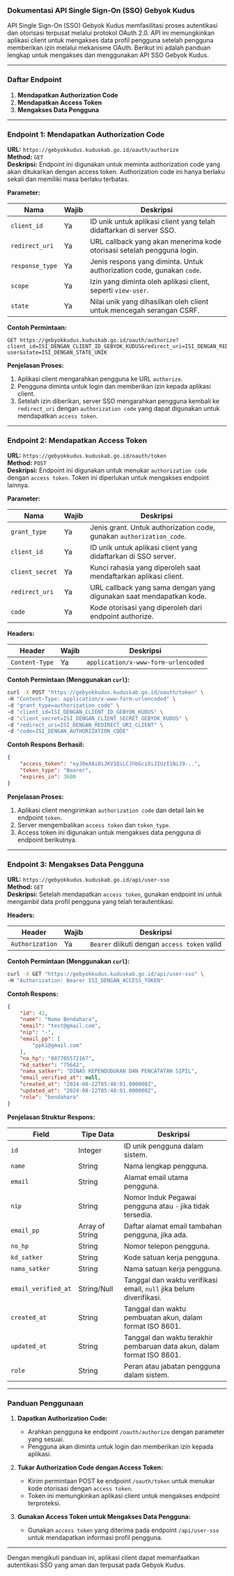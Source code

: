### Dokumentasi API Single Sign-On (SSO) Gebyok Kudus

API Single Sign-On (SSO) Gebyok Kudus memfasilitasi proses autentikasi dan otorisasi terpusat melalui protokol OAuth 2.0. API ini memungkinkan aplikasi client untuk mengakses data profil pengguna setelah pengguna memberikan izin melalui mekanisme OAuth. Berikut ini adalah panduan lengkap untuk mengakses dan menggunakan API SSO Gebyok Kudus.

---

### Daftar Endpoint

1. **Mendapatkan Authorization Code**
2. **Mendapatkan Access Token**
3. **Mengakses Data Pengguna**

---

### Endpoint 1: Mendapatkan Authorization Code

**URL:** `https://gebyokkudus.kuduskab.go.id/oauth/authorize`  
**Method:** `GET`  
**Deskripsi:** Endpoint ini digunakan untuk meminta authorization code yang akan ditukarkan dengan access token. Authorization code ini hanya berlaku sekali dan memiliki masa berlaku terbatas.

**Parameter:**

| Nama          | Wajib | Deskripsi                                                                 |
|---------------|-------|---------------------------------------------------------------------------|
| `client_id`   | Ya    | ID unik untuk aplikasi client yang telah didaftarkan di server SSO.      |
| `redirect_uri`| Ya    | URL callback yang akan menerima kode otorisasi setelah pengguna login.   |
| `response_type` | Ya | Jenis respons yang diminta. Untuk authorization code, gunakan `code`.     |
| `scope`       | Ya    | Izin yang diminta oleh aplikasi client, seperti `view-user`.            |
| `state`       | Ya    | Nilai unik yang dihasilkan oleh client untuk mencegah serangan CSRF.    |

**Contoh Permintaan:**

```http
GET https://gebyokkudus.kuduskab.go.id/oauth/authorize?client_id=ISI_DENGAN_CLIENT_ID_GEBYOK_KUDUS&redirect_uri=ISI_DENGAN_REDIRECT_URI_CLIENT&response_type=code&scope=view-user&state=ISI_DENGAN_STATE_UNIK
```

**Penjelasan Proses:**
1. Aplikasi client mengarahkan pengguna ke URL `authorize`.
2. Pengguna diminta untuk login dan memberikan izin kepada aplikasi client.
3. Setelah izin diberikan, server SSO mengarahkan pengguna kembali ke `redirect_uri` dengan `authorization code` yang dapat digunakan untuk mendapatkan `access token`.

---

### Endpoint 2: Mendapatkan Access Token

**URL:** `https://gebyokkudus.kuduskab.go.id/oauth/token`  
**Method:** `POST`  
**Deskripsi:** Endpoint ini digunakan untuk menukar `authorization code` dengan `access token`. Token ini diperlukan untuk mengakses endpoint lainnya.

**Parameter:**

| Nama           | Wajib | Deskripsi                                                                  |
|----------------|-------|---------------------------------------------------------------------------|
| `grant_type`   | Ya    | Jenis grant. Untuk authorization code, gunakan `authorization_code`.      |
| `client_id`    | Ya    | ID unik untuk aplikasi client yang didaftarkan di SSO server.             |
| `client_secret`| Ya    | Kunci rahasia yang diperoleh saat mendaftarkan aplikasi client.           |
| `redirect_uri` | Ya    | URL callback yang sama dengan yang digunakan saat mendapatkan kode.       |
| `code`         | Ya    | Kode otorisasi yang diperoleh dari endpoint authorize.                    |

**Headers:**

| Header            | Wajib | Deskripsi                               |
|-------------------|-------|-----------------------------------------|
| `Content-Type`    | Ya    | `application/x-www-form-urlencoded`    |

**Contoh Permintaan (Menggunakan `curl`):**

```bash
curl -X POST "https://gebyokkudus.kuduskab.go.id/oauth/token" \
-H "Content-Type: application/x-www-form-urlencoded" \
-d "grant_type=authorization_code" \
-d "client_id=ISI_DENGAN_CLIENT_ID_GEBYOK_KUDUS" \
-d "client_secret=ISI_DENGAN_CLIENT_SECRET_GEBYOK_KUDUS" \
-d "redirect_uri=ISI_DENGAN_REDIRECT_URI_CLIENT" \
-d "code=ISI_DENGAN_AUTHORIZATION_CODE"
```

**Contoh Respons Berhasil:**

```json
{
    "access_token": "eyJ0eXAiOiJKV1QiLCJhbGciOiJIUzI1NiJ9...",
    "token_type": "Bearer",
    "expires_in": 3600
}
```

**Penjelasan Proses:**
1. Aplikasi client mengirimkan `authorization code` dan detail lain ke endpoint `token`.
2. Server mengembalikan `access token` dan `token_type`.
3. Access token ini digunakan untuk mengakses data pengguna di endpoint berikutnya.

---

### Endpoint 3: Mengakses Data Pengguna

**URL:** `https://gebyokkudus.kuduskab.go.id/api/user-sso`  
**Method:** `GET`  
**Deskripsi:** Setelah mendapatkan `access token`, gunakan endpoint ini untuk mengambil data profil pengguna yang telah terautentikasi.

**Headers:**

| Header             | Wajib | Deskripsi                                    |
|--------------------|-------|----------------------------------------------|
| `Authorization`    | Ya    | `Bearer` diikuti dengan `access token` valid |

**Contoh Permintaan (Menggunakan `curl`):**

```bash
curl -X GET "https://gebyokkudus.kuduskab.go.id/api/user-sso" \
-H "Authorization: Bearer ISI_DENGAN_ACCESS_TOKEN"
```

**Contoh Respons:**

```json
{
    "id": 41,
    "name": "Nama Bendahara",
    "email": "test@gmail.com",
    "nip": "-",
    "email_pp": [
        "ppk1@gmail.com"
    ],
    "no_hp": "087705572167",
    "kd_satker": "75642",
    "nama_satker": "DINAS KEPENDUDUKAN DAN PENCATATAN SIPIL",
    "email_verified_at": null,
    "created_at": "2024-08-22T05:48:01.000000Z",
    "updated_at": "2024-08-22T05:48:01.000000Z",
    "role": "bendahara"
}
```

**Penjelasan Struktur Respons:**

| Field             | Tipe Data        | Deskripsi                                                                 |
|-------------------|------------------|---------------------------------------------------------------------------|
| `id`              | Integer          | ID unik pengguna dalam sistem.                                           |
| `name`            | String           | Nama lengkap pengguna.                                                   |
| `email`           | String           | Alamat email utama pengguna.                                             |
| `nip`             | String           | Nomor Induk Pegawai pengguna atau `-` jika tidak tersedia.               |
| `email_pp`        | Array of String  | Daftar alamat email tambahan pengguna, jika ada.                         |
| `no_hp`           | String           | Nomor telepon pengguna.                                                  |
| `kd_satker`       | String           | Kode satuan kerja pengguna.                                              |
| `nama_satker`     | String           | Nama satuan kerja pengguna.                                              |
| `email_verified_at`| String/Null     | Tanggal dan waktu verifikasi email, `null` jika belum diverifikasi.      |
| `created_at`      | String           | Tanggal dan waktu pembuatan akun, dalam format ISO 8601.                 |
| `updated_at`      | String           | Tanggal dan waktu terakhir pembaruan data akun, dalam format ISO 8601.   |
| `role`            | String           | Peran atau jabatan pengguna dalam sistem.                                |

---

### Panduan Penggunaan

1. **Dapatkan Authorization Code:**
   - Arahkan pengguna ke endpoint `/oauth/authorize` dengan parameter yang sesuai.
   - Pengguna akan diminta untuk login dan memberikan izin kepada aplikasi.

2. **Tukar Authorization Code dengan Access Token:**
   - Kirim permintaan POST ke endpoint `/oauth/token` untuk menukar kode otorisasi dengan `access token`.
   - Token ini memungkinkan aplikasi client untuk mengakses endpoint terproteksi.

3. **Gunakan Access Token untuk Mengakses Data Pengguna:**
   - Gunakan `access token` yang diterima pada endpoint `/api/user-sso` untuk mendapatkan informasi profil pengguna.

--- 

Dengan mengikuti panduan ini, aplikasi client dapat memanfaatkan autentikasi SSO yang aman dan terpusat pada Gebyok Kudus.
